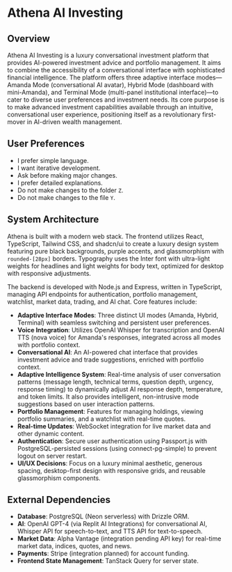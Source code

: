 # Athena AI Investing

## Overview

Athena AI Investing is a luxury conversational investment platform that provides AI-powered investment advice and portfolio management. It aims to combine the accessibility of a conversational interface with sophisticated financial intelligence. The platform offers three adaptive interface modes—Amanda Mode (conversational AI avatar), Hybrid Mode (dashboard with mini-Amanda), and Terminal Mode (multi-panel institutional interface)—to cater to diverse user preferences and investment needs. Its core purpose is to make advanced investment capabilities available through an intuitive, conversational user experience, positioning itself as a revolutionary first-mover in AI-driven wealth management.

## User Preferences

- I prefer simple language.
- I want iterative development.
- Ask before making major changes.
- I prefer detailed explanations.
- Do not make changes to the folder `Z`.
- Do not make changes to the file `Y`.

## System Architecture

Athena is built with a modern web stack. The frontend utilizes React, TypeScript, Tailwind CSS, and shadcn/ui to create a luxury design system featuring pure black backgrounds, purple accents, and glassmorphism with `rounded-[28px]` borders. Typography uses the Inter font with ultra-light weights for headlines and light weights for body text, optimized for desktop with responsive adjustments.

The backend is developed with Node.js and Express, written in TypeScript, managing API endpoints for authentication, portfolio management, watchlist, market data, trading, and AI chat. Core features include:

- **Adaptive Interface Modes**: Three distinct UI modes (Amanda, Hybrid, Terminal) with seamless switching and persistent user preferences.
- **Voice Integration**: Utilizes OpenAI Whisper for transcription and OpenAI TTS (nova voice) for Amanda's responses, integrated across all modes with portfolio context.
- **Conversational AI**: An AI-powered chat interface that provides investment advice and trade suggestions, enriched with portfolio context.
- **Adaptive Intelligence System**: Real-time analysis of user conversation patterns (message length, technical terms, question depth, urgency, response timing) to dynamically adjust AI response depth, temperature, and token limits. It also provides intelligent, non-intrusive mode suggestions based on user interaction patterns.
- **Portfolio Management**: Features for managing holdings, viewing portfolio summaries, and a watchlist with real-time quotes.
- **Real-time Updates**: WebSocket integration for live market data and other dynamic content.
- **Authentication**: Secure user authentication using Passport.js with PostgreSQL-persisted sessions (using connect-pg-simple) to prevent logout on server restart.
- **UI/UX Decisions**: Focus on a luxury minimal aesthetic, generous spacing, desktop-first design with responsive grids, and reusable glassmorphism components.

## External Dependencies

- **Database**: PostgreSQL (Neon serverless) with Drizzle ORM.
- **AI**: OpenAI GPT-4 (via Replit AI Integrations) for conversational AI, Whisper API for speech-to-text, and TTS API for text-to-speech.
- **Market Data**: Alpha Vantage (integration pending API key) for real-time market data, indices, quotes, and news.
- **Payments**: Stripe (integration planned) for account funding.
- **Frontend State Management**: TanStack Query for server state.